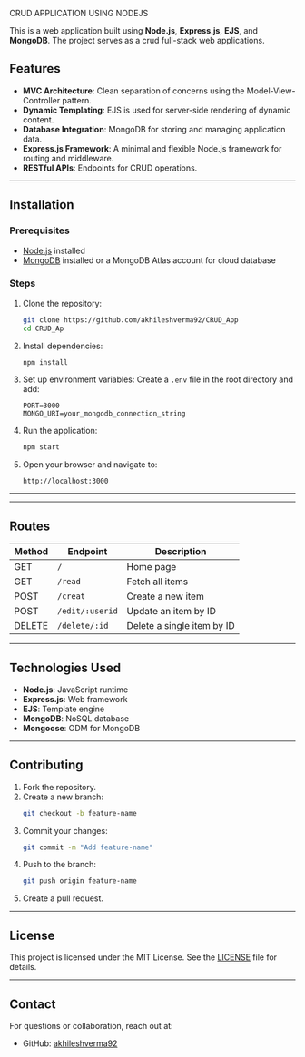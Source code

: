 
CRUD APPLICATION USING NODEJS

This is a web application built using **Node.js**, **Express.js**, **EJS**, and **MongoDB**. The project serves as a crud full-stack web applications.

## Features

- **MVC Architecture**: Clean separation of concerns using the Model-View-Controller pattern.
- **Dynamic Templating**: EJS is used for server-side rendering of dynamic content.
- **Database Integration**: MongoDB for storing and managing application data.
- **Express.js Framework**: A minimal and flexible Node.js framework for routing and middleware.
- **RESTful APIs**: Endpoints for CRUD operations.

---

## Installation

### Prerequisites
- [Node.js](https://nodejs.org/) installed
- [MongoDB](https://www.mongodb.com/) installed or a MongoDB Atlas account for cloud database

### Steps
1. Clone the repository:
   ```bash
   git clone https://github.com/akhileshverma92/CRUD_App
   cd CRUD_Ap
   ```

2. Install dependencies:
   ```bash
   npm install
   ```

3. Set up environment variables:
   Create a `.env` file in the root directory and add:
   ```env
   PORT=3000
   MONGO_URI=your_mongodb_connection_string
   ```

4. Run the application:
   ```bash
   npm start
   ```

5. Open your browser and navigate to:
   ```
   http://localhost:3000
   ```

---


---

## Routes

| Method | Endpoint       | Description                   |
|--------|----------------|-------------------------------|
| GET    | `/`            | Home page                    |
| GET    | `/read`        | Fetch all items              |
| POST   | `/creat`       | Create a new item            |
| POST   | `/edit/:userid`| Update an item by ID         |
| DELETE | `/delete/:id`  | Delete a single item by ID   |


---

## Technologies Used

- **Node.js**: JavaScript runtime
- **Express.js**: Web framework
- **EJS**: Template engine
- **MongoDB**: NoSQL database
- **Mongoose**: ODM for MongoDB

---

## Contributing

1. Fork the repository.
2. Create a new branch:
   ```bash
   git checkout -b feature-name
   ```
3. Commit your changes:
   ```bash
   git commit -m "Add feature-name"
   ```
4. Push to the branch:
   ```bash
   git push origin feature-name
   ```
5. Create a pull request.

---

## License

This project is licensed under the MIT License. See the [LICENSE](LICENSE) file for details.

---

## Contact

For questions or collaboration, reach out at:
- GitHub: [akhileshverma92](https://github.com/akhileshverma92)
```
